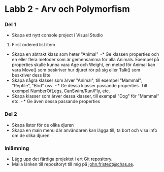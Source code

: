 ﻿# Labb 2 - Arv och Polymorfism
### Del 1
* Skapa ett nytt console project i Visual Studio
1. First ordered list item
* Skapa en abtrakt klass som heter "Animal"
⋅⋅* Ge klassen properties och en eller flera metoder som är gemensamma för alla Animals. Exempel på properties skulle kunna vara Age och Weight, en metod för Animal kan vara Move() som beskriver hur djuret rör på sig eller Talk() som beskriver dess läte
* Skapa några klasser som ärver "Animal", till exempel "Mammal", "Reptile", "Bird" osv.
⋅⋅* Ge dessa klasser passande properties. Till exempel NumberOfLegs, CanSwim/Run/Fly,  etc.
* Skapa klasser som ärver dessa klasser, till exempel "Dog" för "Mammal" etc.
⋅⋅* Ge även dessa passande properties

### Del 2
* Skapa listor för de olika djuren
* Skapa en main menu där användaren kan lägga till, ta bort och visa info om de olika djuren

### Inlämning
* Lägg upp det färdiga projektet i ert Git repository.
* Maila länken till repositoryt till mig på john.fristedt@chas.se.